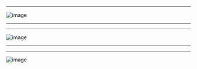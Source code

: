 ****
![image](https://github.com/user-attachments/assets/6b46060b-c5a0-4191-aaa1-8c18bee88a6d)
********
********
![image](https://github.com/user-attachments/assets/59d45ed3-1e1e-40ad-806e-0e44c3304594)
********
********
![image](https://github.com/user-attachments/assets/d2b20d4b-4861-48d9-b321-24d84256d236)
